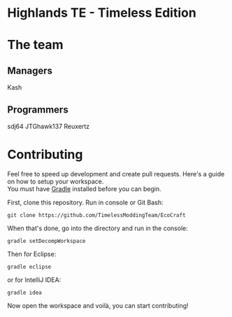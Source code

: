 # Highlands TE - Timeless Edition

# The team
## Managers
Kash

## Programmers
sdj64
JTGhawk137
Reuxertz

# Contributing
Feel free to speed up development and create pull requests. Here's a guide on how to setup your workspace.  
You must have [Gradle](http://gradle.org/) installed before you can begin.

First, clone this repository.
Run in console or Git Bash:
```
git clone https://github.com/TimelessModdingTeam/EcoCraft
```

When that's done, go into the directory and run in the console:
```
gradle setDecompWorkspace
```

Then for Eclipse:
```
gradle eclipse
```

or for IntelliJ IDEA:
```
gradle idea
```

Now open the workspace and voilà, you can start contributing!
